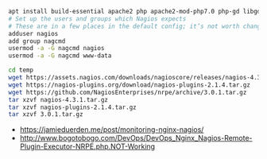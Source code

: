 ```bash
apt install build-essential apache2 php apache2-mod-php7.0 php-gd libgd-dev sendmail unzip
# Set up the users and groups which Nagios expects
# These are in a few places in the default config; it’s not worth changing them
adduser nagios
add group nagcmd
usermod -a -G nagcmd nagios
usermod -a -G nagcmd www-data

cd temp
wget https://assets.nagios.com/downloads/nagioscore/releases/nagios-4.3.1.tar.gz
wget https://nagios-plugins.org/download/nagios-plugins-2.1.4.tar.gz
wget https://github.com/NagiosEnterprises/nrpe/archive/3.0.1.tar.gz
tar xzvf nagios-4.3.1.tar.gz
tar xzvf nagios-plugins-2.1.4.tar.gz
tar xzvf 3.0.1.tar.gz
```

* https://jamieduerden.me/post/monitoring-nginx-nagios/
* http://www.bogotobogo.com/DevOps/DevOps_Nginx_Nagios-Remote-Plugin-Executor-NRPE.php.NOT-Working
